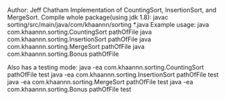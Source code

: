 Author: Jeff Chatham
Implementation of CountingSort, InsertionSort, and MergeSort.
Compile whole package(using jdk 1.8):  javac sorting/src/main/java/com/khaannn/sorting *.java
Example usage:
java com.khaannn.sorting.CountingSort pathOfFile
java com.khaannn.sorting.InsertionSort pathOfFile
java com.khaannn.sorting.MergeSort pathOfFile
java com.khaannn.sorting.Bonus pathOfFile


Also has a testing mode:
java -ea com.khaannn.sorting.CountingSort pathOfFile test
java -ea com.khaannn.sorting.InsertionSort pathOfFile test
java -ea com.khaannn.sorting.MergeSort pathOfFile test
java -ea com.khaannn.sorting.Bonus pathOfFile test